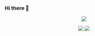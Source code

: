 ### Hi there 👋

<div>
<p align="center">
   <img align="center" src="https://github-readme-stats.vercel.app/api/?username=doljae&show_icons=true&title_color=fff&icon_color=79ff97&text_color=9f9f9f&bg_color=151515"
        />
   </p>
   </div>
   <div display>
<p align="center">
     <img src="https://github-readme-stats.vercel.app/api/top-langs/?username=doljae&layout=compact&show_icons=true&title_color=fff&icon_color=79ff97&text_color=9f9f9f&bg_color=151515" />
  

   
  <img src="https://github-readme-stats.vercel.app/api/wakatime?username=doljae&layout=compact&show_icons=true&title_color=fff&icon_color=79ff97&text_color=9f9f9f&bg_color=151515" />
   </p>
   </div>


<!--
**doljae/doljae** is a ✨ _special_ ✨ repository because its `README.md` (this file) appears on your GitHub profile.

Here are some ideas to get you started:

- 🔭 I’m currently working on ...
- 🌱 I’m currently learning ...
- 👯 I’m looking to collaborate on ...
- 🤔 I’m looking for help with ...
- 💬 Ask me about ...
- 📫 How to reach me: ...
- 😄 Pronouns: ...
- ⚡ Fun fact: ...
-->
